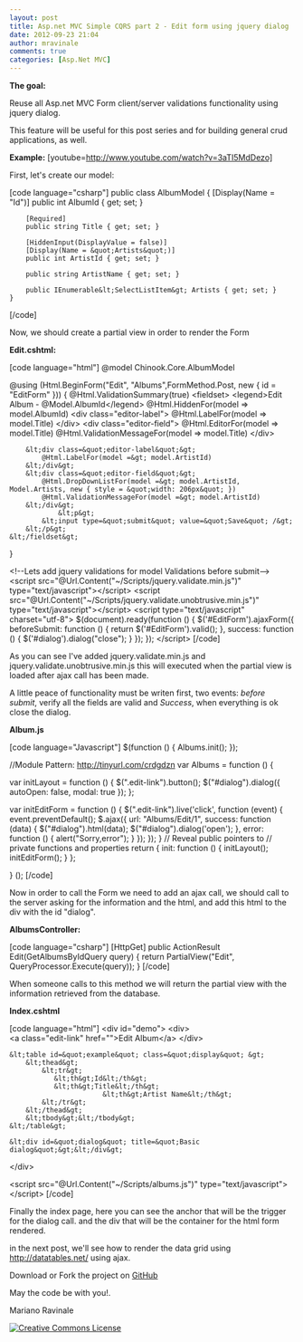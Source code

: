 ```yaml
---
layout: post
title: Asp.net MVC Simple CQRS part 2 - Edit form using jquery dialog
date: 2012-09-23 21:04
author: mravinale
comments: true
categories: [Asp.Net MVC]
---
```

<strong>The goal:</strong>

Reuse all Asp.net MVC Form client/server validations functionality using jquery dialog.

This feature will be useful for this post series and for building general crud applications, as well.

<strong>Example:</strong>
[youtube=http://www.youtube.com/watch?v=3aTI5MdDezo]

First, let's create our model:

[code language="csharp"]
public class AlbumModel
	{
		[Display(Name = &quot;Id&quot;)]
		public int AlbumId { get; set; }

		[Required]
		public string Title { get; set; }

		[HiddenInput(DisplayValue = false)]
		[Display(Name = &quot;Artists&quot;)]
		public int ArtistId { get; set; }

		public string ArtistName { get; set; }
		
		public IEnumerable&lt;SelectListItem&gt; Artists { get; set; }
	}
[/code]

Now, we should create a partial view in order to render the Form

<strong>Edit.cshtml:</strong>

[code language="html"]
@model Chinook.Core.AlbumModel

@using (Html.BeginForm(&quot;Edit&quot;, &quot;Albums&quot;,FormMethod.Post, new { id = &quot;EditForm&quot; }))
{
    @Html.ValidationSummary(true)
    &lt;fieldset&gt;
        &lt;legend&gt;Edit Album - @Model.AlbumId&lt;/legend&gt;
         @Html.HiddenFor(model =&gt; model.AlbumId)
        &lt;div class=&quot;editor-label&quot;&gt;
            @Html.LabelFor(model =&gt; model.Title)
        &lt;/div&gt;
        &lt;div class=&quot;editor-field&quot;&gt;
            @Html.EditorFor(model =&gt; model.Title)
            @Html.ValidationMessageFor(model =&gt; model.Title)
        &lt;/div&gt;

        &lt;div class=&quot;editor-label&quot;&gt;
            @Html.LabelFor(model =&gt; model.ArtistId)
        &lt;/div&gt;
        &lt;div class=&quot;editor-field&quot;&gt;
            @Html.DropDownListFor(model =&gt; model.ArtistId, Model.Artists, new { style = &quot;width: 206px&quot; })
            @Html.ValidationMessageFor(model =&gt; model.ArtistId)
        &lt;/div&gt;
                &lt;p&gt;
			&lt;input type=&quot;submit&quot; value=&quot;Save&quot; /&gt;
		&lt;/p&gt;
    &lt;/fieldset&gt;
}

&lt;!--Lets add jquery validations for model Validations before submit--&gt;
&lt;script src=&quot;@Url.Content(&quot;~/Scripts/jquery.validate.min.js&quot;)&quot; type=&quot;text/javascript&quot;&gt;&lt;/script&gt;
&lt;script src=&quot;@Url.Content(&quot;~/Scripts/jquery.validate.unobtrusive.min.js&quot;)&quot; type=&quot;text/javascript&quot;&gt;&lt;/script&gt;
&lt;script type=&quot;text/javascript&quot; charset=&quot;utf-8&quot;&gt;
    $(document).ready(function () {
        $('#EditForm').ajaxForm({
            beforeSubmit: function () {
                return $('#EditForm').valid();
            },
            success: function () {
                $('#dialog').dialog(&quot;close&quot;);
            }
        });
    });
&lt;/script&gt;
[/code]

As you can see I've added jquery.validate.min.js and jquery.validate.unobtrusive.min.js this will executed when 
the partial view is loaded after ajax call has been made.

A little peace of functionality must be writen first, two events: 
<em>before submit</em>, verify all the fields are valid and
<em>Success</em>, when everything is ok close the dialog.


<strong>Album.js</strong>

[code language="Javascript"]
$(function () {
    Albums.init();
});

//Module Pattern: http://tinyurl.com/crdgdzn
var Albums = function () {

  var initLayout = function () {
        $(&quot;.edit-link&quot;).button();
        $(&quot;#dialog&quot;).dialog({ autoOpen: false, modal: true });
    };

  var initEditForm = function () {
     $(&quot;.edit-link&quot;).live('click', function (event) {
        event.preventDefault();
         $.ajax({
             url: &quot;Albums/Edit/1&quot;,
             success: function (data) {
                  $(&quot;#dialog&quot;).html(data);
                 $(&quot;#dialog&quot;).dialog('open');
             },
             error: function () { alert(&quot;Sorry,error&quot;); }
          });
     });
   }
    // Reveal public pointers to
    // private functions and properties
    return {
        init: function () {
            initLayout();
            initEditForm();
        }
    };

} ();
[/code]

Now in order to call the Form we need to add an ajax call, we should call to the server asking for the information and the html, and add this html to the div with the id "dialog".


<strong>AlbumsController:</strong>

[code language="csharp"]
[HttpGet]
public ActionResult Edit(GetAlbumsByIdQuery query)
{
    return PartialView(&quot;Edit&quot;, QueryProcessor.Execute(query));
}
[/code]

When someone calls to this method we will return the partial view with the information retrieved from the database.

<strong>Index.cshtml</strong>

[code language="html"]
&lt;div id=&quot;demo&quot;&gt;	
	&lt;div&gt;	   
	    &lt;a class=&quot;edit-link&quot; href=&quot;&quot;&gt;Edit Album&lt;/a&gt;
	&lt;/div&gt;

	&lt;table id=&quot;example&quot; class=&quot;display&quot; &gt;
		&lt;thead&gt;
			&lt;tr&gt;
			   &lt;th&gt;Id&lt;/th&gt;
			   &lt;th&gt;Title&lt;/th&gt;
                           &lt;th&gt;Artist Name&lt;/th&gt;
			&lt;/tr&gt;
		&lt;/thead&gt;
		&lt;tbody&gt;&lt;/tbody&gt;
	&lt;/table&gt;
    
    &lt;div id=&quot;dialog&quot; title=&quot;Basic dialog&quot;&gt;&lt;/div&gt;
&lt;/div&gt;

&lt;script src=&quot;@Url.Content(&quot;~/Scripts/albums.js&quot;)&quot; type=&quot;text/javascript&quot;&gt;&lt;/script&gt;
[/code]


Finally the index page, here you can see the anchor that will be the trigger for the dialog call.
and the div that will be the container for the html form rendered.

in the next post, we'll see how to render the data grid using <a href="http://datatables.net/" title="datatables" target="_blank">http://datatables.net/</a> using ajax.

Download or Fork the project on <a href="https://github.com/mravinale/Cronos">GitHub </a>

May the code be with you!.

Mariano Ravinale

<a href="http://creativecommons.org/licenses/by/3.0/" rel="license"><img src="http://creativecommons.org/images/public/somerights20.png" alt="Creative Commons License" /></a>
